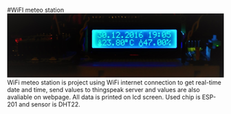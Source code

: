 #WiFI meteo station
![alt text](https://github.com/LukasFoj/ESP8266_DHT22/blob/master/img/uvodni.jpg "Logo")
WiFi meteo station is project using WiFi internet connection to get real-time date and time, send values to thingspeak server and values are also avaliable on webpage. All data is printed on lcd screen. Used chip is ESP-201 and sensor is DHT22.
